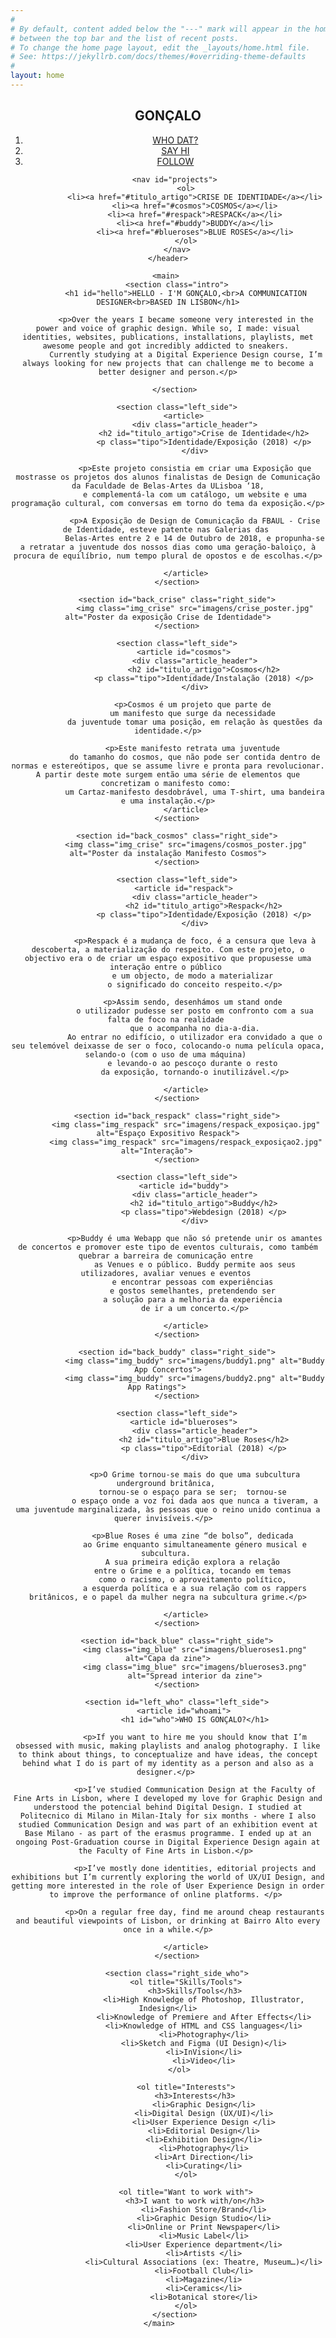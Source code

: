 ```yaml
---
#
# By default, content added below the "---" mark will appear in the home page
# between the top bar and the list of recent posts.
# To change the home page layout, edit the _layouts/home.html file.
# See: https://jekyllrb.com/docs/themes/#overriding-theme-defaults
#
layout: home
---
```


<!DOCTYPE html>
<html>
<head>
    <meta charset="utf-8">
    <meta name="viewport" content="width=device-width">
	<title>Gonçalo's Portfolio</title>
	<link rel="stylesheet" type="text/css" href="index.css">
</head>
<body>
    <header class="container">
        <nav id="primary">
            <h1 id="logo">GONÇALO</h1>
            <ol>
				<li><a href="#whoami">WHO DAT?</a></li>
				<li><a href="mailto:goncalo.cleto.silva@gmail.com?subject=Hey!">SAY HI</a></li>
				<li><a href="https://www.instagram.com/umgoncalosilva/">
                       FOLLOW</a></li>
			</ol>
        </nav>
        
        <nav id="projects"> 
            <ol>
				<li><a href="#titulo_artigo">CRISE DE IDENTIDADE</a></li>
				<li><a href="#cosmos">COSMOS</a></li>
				<li><a href="#respack">RESPACK</a></li>
				<li><a href="#buddy">BUDDY</a></li>
                <li><a href="#blueroses">BLUE ROSES</a></li>
			</ol>
        </nav>
    </header>
    
    <main> 
        <section class="intro">
            <h1 id="hello">HELLO - I'M GONÇALO,<br>A COMMUNICATION DESIGNER<br>BASED IN LISBON</h1>
            
            <p>Over the years I became someone very interested in the power and voice of graphic design. While so, I made: visual identities, websites, publications, installations, playlists, met awesome people and got incredibly addicted to sneakers. 
            Currently studying at a Digital Experience Design course, I’m always looking for new projects that can challenge me to become a better designer and person.</p>
            
        </section> 
        
<!--Here Starts Crise de Identidade-->
        
        <section class="left_side">
            <article> 
                <div class="article_header">
                    <h2 id="titulo_artigo">Crise de Identidade</h2>
                    <p class="tipo">Identidade/Exposição (2018) </p>
                </div>
                
                <p>Este projeto consistia em criar uma Exposição que mostrasse os projetos dos alunos finalistas de Design de Comunicação da Faculdade de Belas-Artes da ULisboa ‘18,
                e complementá-la com um catálogo, um website e uma programação cultural, com conversas em torno do tema da exposição.</p>
                
                <p>A Exposição de Design de Comunicação da FBAUL - Crise de Identidade, esteve patente nas Galerias das 
                Belas-Artes entre 2 e 14 de Outubro de 2018, e propunha-se a retratar a juventude dos nossos dias como uma geração-baloiço, à procura de equilíbrio, num tempo plural de opostos e de escolhas.</p>
    
            </article>
        </section>
        
        <section id="back_crise" class="right_side">
                <img class="img_crise" src="imagens/crise_poster.jpg" alt="Poster da exposição Crise de Identidade">
        </section>
     
<!--Here Starts Cosmos-->
    
        <section class="left_side">
            <article id="cosmos"> 
                <div class="article_header">
                    <h2 id="titulo_artigo">Cosmos</h2>
                    <p class="tipo">Identidade/Instalação (2018) </p>
                </div>
                
                <p>Cosmos é um projeto que parte de 
                um manifesto que surge da necessidade 
                da juventude tomar uma posição, em relação às questões da identidade.</p>
                
                <p>Este manifesto retrata uma juventude 
                do tamanho do cosmos, que não pode ser contida dentro de normas e estereótipos, que se assume livre e pronta para revolucionar. A partir deste mote surgem então uma série de elementos que concretizam o manifesto como: 
                um Cartaz-manifesto desdobrável, uma T-shirt, uma bandeira e uma instalação.</p>
            </article>
        </section>
        
        <section id="back_cosmos" class="right_side">
            <img class="img_crise" src="imagens/cosmos_poster.jpg" alt="Poster da instalação Manifesto Cosmos">
        </section>
        
<!--Here Starts Respack-->
        
        <section class="left_side">
            <article id="respack"> 
                <div class="article_header">
                    <h2 id="titulo_artigo">Respack</h2>
                    <p class="tipo">Identidade/Exposição (2018) </p>
                </div>
                
                <p>Respack é a mudança de foco, é a censura que leva à descoberta, a materialização do respeito. Com este projeto, o objectivo era o de criar um espaço expositivo que propusesse uma interação entre o público 
                e um objecto, de modo a materializar 
                o significado do conceito respeito.</p>

                <p>Assim sendo, desenhámos um stand onde 
                o utilizador pudesse ser posto em confronto com a sua falta de foco na realidade 
                que o acompanha no dia-a-dia.
                Ao entrar no edifício, o utilizador era convidado a que o seu telemóvel deixasse de ser o foco, colocando-o numa película opaca, selando-o (com o uso de uma máquina) 
                e levando-o ao pescoço durante o resto 
                da exposição, tornando-o inutilizável.</p>
                
            </article>
        </section>
        
        <section id="back_respack" class="right_side">
            <img class="img_respack" src="imagens/respack_exposiçao.jpg" alt="Espaço Expositivo Respack">
            <img class="img_respack" src="imagens/respack_exposiçao2.jpg" alt="Interação">     
        </section>
        
<!--Here Starts Buddy--> 
        
        <section class="left_side">
            <article id="buddy"> 
                <div class="article_header">
                    <h2 id="titulo_artigo">Buddy</h2>
                    <p class="tipo">Webdesign (2018) </p>
                </div>
                
                <p>Buddy é uma Webapp que não só pretende unir os amantes de concertos e promover este tipo de eventos culturais, como também quebrar a barreira de comunicação entre 
                as Venues e o público. Buddy permite aos seus utilizadores, avaliar venues e eventos 
                e encontrar pessoas com experiências 
                e gostos semelhantes, pretendendo ser 
                a solução para a melhoria da experiência 
                de ir a um concerto.</p>
                
            </article>
        </section>
        
        <section id="back_buddy" class="right_side">
                <img class="img_buddy" src="imagens/buddy1.png" alt="Buddy App Concertos">
                <img class="img_buddy" src="imagens/buddy2.png" alt="Buddy App Ratings">     
        </section>

<!--Here Starts Blue Roses-->
    
        <section class="left_side">
            <article id="blueroses"> 
                <div class="article_header">
                    <h2 id="titulo_artigo">Blue Roses</h2>
                    <p class="tipo">Editorial (2018) </p>
                </div>
                
                <p>O Grime tornou-se mais do que uma subcultura underground britânica, 
                tornou-se o espaço para se ser;  tornou-se 
                o espaço onde a voz foi dada aos que nunca a tiveram, a uma juventude marginalizada, às pessoas que o reino unido continua a querer invisíveis.</p>  

                <p>Blue Roses é uma zine “de bolso”, dedicada 
                ao Grime enquanto simultaneamente género musical e subcultura. 
                A sua primeira edição explora a relação 
                entre o Grime e a política, tocando em temas 
                como o racismo, o aproveitamento político, 
                a esquerda política e a sua relação com os rappers britânicos, e o papel da mulher negra na subcultura grime.</p>
                
            </article>
        </section>
        
        <section id="back_blue" class="right_side">
                <img class="img_blue" src="imagens/blueroses1.png" alt="Capa da zine">
                <img class="img_blue" src="imagens/blueroses3.png"
                alt="Spread interior da zine">
        </section>
              
<!--Here Starts ABOUT ME (WHO DAT?)-->

        <section id="left_who" class="left_side">
            <article id="whoami"> 
                <h1 id="who">WHO IS GONÇALO?</h1>
                
                <p>If you want to hire me you should know that I’m obsessed with music, making playlists and analog photography. I like to think about things, to conceptualize and have ideas, the concept behind what I do is part of my identity as a person and also as a designer.</p> 
            
                <p>I’ve studied Communication Design at the Faculty of Fine Arts in Lisbon, where I developed my love for Graphic Design and understood the potencial behind Digital Design. I studied at Politecnico di Milano in Milan-Italy for six months - where I also studied Communication Design and was part of an exhibition event at Base Milano - as part of the erasmus programme. I ended up at an ongoing Post-Graduation course in Digital Experience Design again at the Faculty of Fine Arts in Lisbon.</p> 
                    
                <p>I’ve mostly done identities, editorial projects and exhibitions but I’m currently exploring the world of UX/UI Design, and getting more interested in the role of User Experience Design in order to improve the performance of online platforms. </p> 
                
                <p>On a regular free day, find me around cheap restaurants and beautiful viewpoints of Lisbon, or drinking at Bairro Alto every once in a while.</p>
                
            </article>
        </section>
        
        <section class="right_side_who">
			<ol title="Skills/Tools">
                <h3>Skills/Tools</h3>
                    <li>High Knowledge of Photoshop, Illustrator, Indesign</li>
                    <li>Knowledge of Premiere and After Effects</li>
                    <li>Knowledge of HTML and CSS languages</li>
                    <li>Photography</li>
                    <li>Sketch and Figma (UI Design)</li>
                    <li>InVision</li>
                    <li>Video</li>
            </ol>	
            
            <ol title="Interests">
                <h3>Interests</h3>
                    <li>Graphic Design</li>
                    <li>Digital Design (UX/UI)</li>
                    <li>User Experience Design </li>
                    <li>Editorial Design</li>
                    <li>Exhibition Design</li>
                    <li>Photography</li>
                    <li>Art Direction</li>
                    <li>Curating</li>
            </ol>
			
            <ol title="Want to work with">
                <h3>I want to work with/on</h3>
                    <li>Fashion Store/Brand</li>
                    <li>Graphic Design Studio</li>
                    <li>Online or Print Newspaper</li>
                    <li>Music Label</li>
                    <li>User Experience department</li>
                    <li>Artists </li>
                    <li>Cultural Associations (ex: Theatre, Museum…)</li>
                    <li>Football Club</li>
                    <li>Magazine</li>
                    <li>Ceramics</li>
                    <li>Botanical store</li>
            </ol>
        </section> 
    </main>    
</body>
</html>

